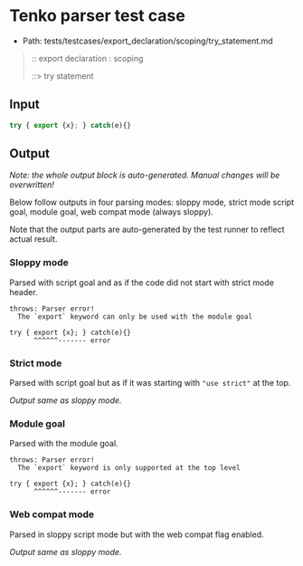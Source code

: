 # Tenko parser test case

- Path: tests/testcases/export_declaration/scoping/try_statement.md

> :: export declaration : scoping
>
> ::> try statement

## Input

`````js
try { export {x}; } catch(e){}
`````

## Output

_Note: the whole output block is auto-generated. Manual changes will be overwritten!_

Below follow outputs in four parsing modes: sloppy mode, strict mode script goal, module goal, web compat mode (always sloppy).

Note that the output parts are auto-generated by the test runner to reflect actual result.

### Sloppy mode

Parsed with script goal and as if the code did not start with strict mode header.

`````
throws: Parser error!
  The `export` keyword can only be used with the module goal

try { export {x}; } catch(e){}
      ^^^^^^------- error
`````

### Strict mode

Parsed with script goal but as if it was starting with `"use strict"` at the top.

_Output same as sloppy mode._

### Module goal

Parsed with the module goal.

`````
throws: Parser error!
  The `export` keyword is only supported at the top level

try { export {x}; } catch(e){}
      ^^^^^^------- error
`````


### Web compat mode

Parsed in sloppy script mode but with the web compat flag enabled.

_Output same as sloppy mode._
